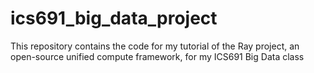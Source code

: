 # ics691_big_data_project
This repository contains the code for my tutorial of the Ray project, an open-source unified compute framework, for my ICS691 Big Data class
